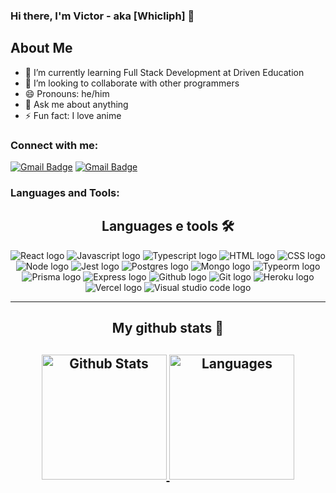 ### Hi there, I'm Victor - aka [Whicliph] 👋

## About Me

- 🌱 I’m currently learning Full Stack Development at Driven Education
- 👯 I’m looking to collaborate with other programmers
- 😄 Pronouns: he/him
- 💬 Ask me about anything
- ⚡ Fun fact: I love anime

### Connect with me:

[![Gmail Badge](https://img.shields.io/badge/Gmail-D14836?style=for-the-badge&logo=gmail&logoColor=white=mailto:imp.mannelli@gmail.com)](mailto:imp.mannelli@gmail.com)
[![Gmail Badge](https://img.shields.io/badge/LinkedIn-0077B5?style=for-the-badge&logo=linkedin&logoColor=white)](https://www.linkedin.com/in/victor-mendes-mannelli-740aa2246/)

### Languages and Tools:

<div align="center">
  <h2>Languages e tools 🛠</h2>
  <img src="https://img.shields.io/badge/-react-&?style=for-the-badge&logo=react&color=black" alt="React logo" />
  <img src="https://img.shields.io/badge/-Javascript-&?style=for-the-badge&logo=javascript&color=black" alt="Javascript logo" />
  <img src="https://img.shields.io/badge/-Typescript-&?style=for-the-badge&logo=typescript&color=black" alt="Typescript logo" />
  <img src="https://img.shields.io/badge/-HTML-&?style=for-the-badge&logo=html5&color=black" alt="HTML logo" />
  <img src="https://img.shields.io/badge/-CSS-&?style=for-the-badge&logo=css3&color=black" alt="CSS logo" />
  <img src="https://img.shields.io/badge/-NodeJS-&?style=for-the-badge&logo=nodedotjs&color=black" alt="Node logo" />
  <img src="https://img.shields.io/badge/-Jest-&?style=for-the-badge&logo=jest&color=black" alt="Jest logo" />
  <img src="https://img.shields.io/badge/-PostgreSQL-&?style=for-the-badge&logo=postgresql&color=black" alt="Postgres logo" />
  <img src="https://img.shields.io/badge/-MongoDB-&?style=for-the-badge&logo=mongodb&color=black" alt="Mongo logo" />
  <img src="https://img.shields.io/badge/-typeorm-&?style=for-the-badge&logo=typeorm&color=black" alt="Typeorm logo" />
  <img src="https://img.shields.io/badge/-Prisma-&?style=for-the-badge&logo=prisma&color=black" alt="Prisma logo" />
  <img src="https://img.shields.io/badge/-Express-&?style=for-the-badge&logo=express&color=black" alt="Express logo" />
  <img src="https://img.shields.io/badge/-Github-&?style=for-the-badge&logo=github&color=black" alt="Github logo" />
  <img src="https://img.shields.io/badge/-Git-&?style=for-the-badge&logo=git&color=black" alt="Git logo" />
  <img src="https://img.shields.io/badge/-Heroku-&?style=for-the-badge&logo=heroku&color=black&logoColor=79589F" alt="Heroku logo" />
  <img src="https://img.shields.io/badge/-Vercel-&?style=for-the-badge&logo=vercel&color=black" alt="Vercel logo" />
  <img src="https://img.shields.io/badge/-VSCode-&?style=for-the-badge&logo=visualstudiocode&color=black&logoColor=0076C6" alt="Visual studio code logo" />
</div>

***

<div align="center">
    <h2 align="center">My github stats 🧮<h2>
    <a href="https://github.com/anuraghazra/github-readme-stats">
        <img height="200px" src="https://github-readme-stats.vercel.app/api?username=Victor-Mannelli&show_icons=true&hide_border=true&theme=nord&bg_color=22272E&hide_rank=true" alt="Github Stats"/>
    </a>
    <a href="https://github.com/anuraghazra/github-readme-stats">
        <img height="200px" src="https://github-readme-stats.vercel.app/api/top-langs/?username=Victor-Mannelli&layout=compact&hide_border=true&theme=nord&bg_color=22272E&card_width=250" alt="Languages" />
    </a>
</div>